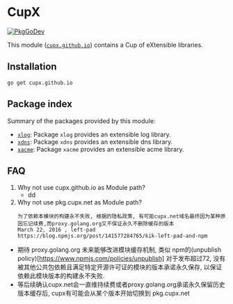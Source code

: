 # CupX

[![PkgGoDev](https://pkg.go.dev/badge/cupx.github.io)](https://pkg.go.dev/cupx.github.io)

This module
([`cupx.github.io`](https://pkg.go.dev/mod/cupx.github.io))
contains a Cup of eXtensible libraries.

## Installation

```
go get cupx.github.io 
```

## Package index

Summary of the packages provided by this module:

*   [`xlog`](https://pkg.go.dev/cupx.github.io/xlog): Package
    `xlog` provides an extensible log library.
*   [`xdns`](https://pkg.go.dev/cupx.github.io/xdns): Package
    `xdns` provides an extensible dns library.
*   [`xacme`](https://pkg.go.dev/cupx.github.io/xacme): Package
    `xacme` provides an extensible acme library.

## FAQ

1. Why not use cupx.github.io as Module path?
   - dd
2. Why not use pkg.cupx.net as Module path?
   ```
   为了依赖本模块的构建永不失败, 根据的隐私政策, 有可能cupx.net域名最终因为某种原因忘记续费,而proxy.golang.org又不保证永久不删除缓存的版本
   March 22, 2016 , left-pad https://blog.npmjs.org/post/141577284765/kik-left-pad-and-npm
   ```
  - 期待 proxy.golang.org 未来能够改进模块缓存机制, 类似 npm的(unpublish policy)[https://www.npmjs.com/policies/unpublish] 对于发布超过72, 没有被其他公共包依赖且满足特定开源许可证的模块的版本承诺永久保存, 以保证依赖此模块版本的构建永不失败.
  - 等后续确认cupx.net会一直维持续费或者proxy.golang.org承诺永久保留历史版本缓存后, cupx有可能会从某个版本开始切换到 pkg.cupx.net